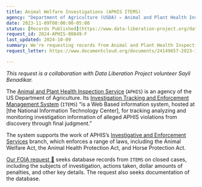```yaml
---
title: Animal Welfare Investigations (APHIS ITEMS)
agency: "Department of Agriculture (USDA) ▹ Animal and Plant Health Inspection Service (APHIS)"
date: 2023-11-09T00:00:00-05:00
status: [Records Published](https://www.data-liberation-project.org/datasets/aphis-inspection-reports/)
request_id: 2024-APHIS-00849-F
last_updated: 2024-10-09
summary: We’re requesting records from Animal and Plant Health Inspection Service’s Investigation Tracking and Enforcement Management System (ITEMS).
request_letter: https://www.documentcloud.org/documents/24149657-2023-11-09-aphis-items-database-foia-request-singer-vine

---
```


*This request is a collaboration with Data Liberation Project volunteer Sayli Benadikar.*

The [Animal and Plant Health Inspection Service](https://www.aphis.usda.gov/aphis/home/) (`APHIS`) is an agency of the US Department of Agriculture. Its [Investigation Tracking and Enforcement Management System](https://www.usda.gov/sites/default/files/documents/aphis-items-pia.pdf) (`ITEMS`) “is a Web Based information system, hosted at [the National Information Technology Center], for tracking analyzing and monitoring investigation information of alleged APHIS violations from discovery through final judgment.”

The system supports the work of APHIS’s [Investigative and Enforcement Services](https://www.aphis.usda.gov/aphis/ourfocus/business-services/ies/IES) branch, which enforces a range of laws, including the Animal Welfare Act, the Animal Health Protection Act, and Horse Protection Act.

[Our FOIA request 📄](https://www.documentcloud.org/documents/24149657-2023-11-09-aphis-items-database-foia-request-singer-vine) seeks database records from `ITEMS` on closed cases, including the subjects of investigation, actions taken, dollar amounts of penalties, and other key details. The request also seeks documentation of the database.
